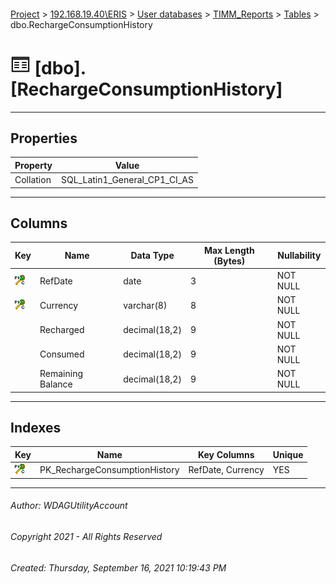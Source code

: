 #### 

[Project](../../../../index.md) > [192.168.19.40\\ERIS](../../../index.md) > [User databases](../../index.md) > [TIMM_Reports](../index.md) > [Tables](Tables.md) > dbo.RechargeConsumptionHistory

# ![Tables](../../../../Images/Table32.png) [dbo].[RechargeConsumptionHistory]

---

## <a name="#properties"></a>Properties

| Property | Value |
|---|---|
| Collation | SQL_Latin1_General_CP1_CI_AS |


---

## <a name="#columns"></a>Columns

| Key | Name | Data Type | Max Length (Bytes) | Nullability |
|---|---|---|---|---|
| [![Cluster Primary Key PK_RechargeConsumptionHistory: RefDate\Currency](../../../../Images/pkcluster.png)](#indexes) | RefDate | date | 3 | NOT NULL |
| [![Cluster Primary Key PK_RechargeConsumptionHistory: RefDate\Currency](../../../../Images/pkcluster.png)](#indexes) | Currency | varchar(8) | 8 | NOT NULL |
|  | Recharged | decimal(18,2) | 9 | NOT NULL |
|  | Consumed | decimal(18,2) | 9 | NOT NULL |
|  | Remaining Balance | decimal(18,2) | 9 | NOT NULL |


---

## <a name="#indexes"></a>Indexes

| Key | Name | Key Columns | Unique |
|---|---|---|---|
| [![Cluster Primary Key PK_RechargeConsumptionHistory: RefDate\Currency](../../../../Images/pkcluster.png)](#indexes) | PK_RechargeConsumptionHistory | RefDate, Currency | YES |


---

###### Author:  WDAGUtilityAccount

###### Copyright 2021 - All Rights Reserved

###### Created: Thursday, September 16, 2021 10:19:43 PM

